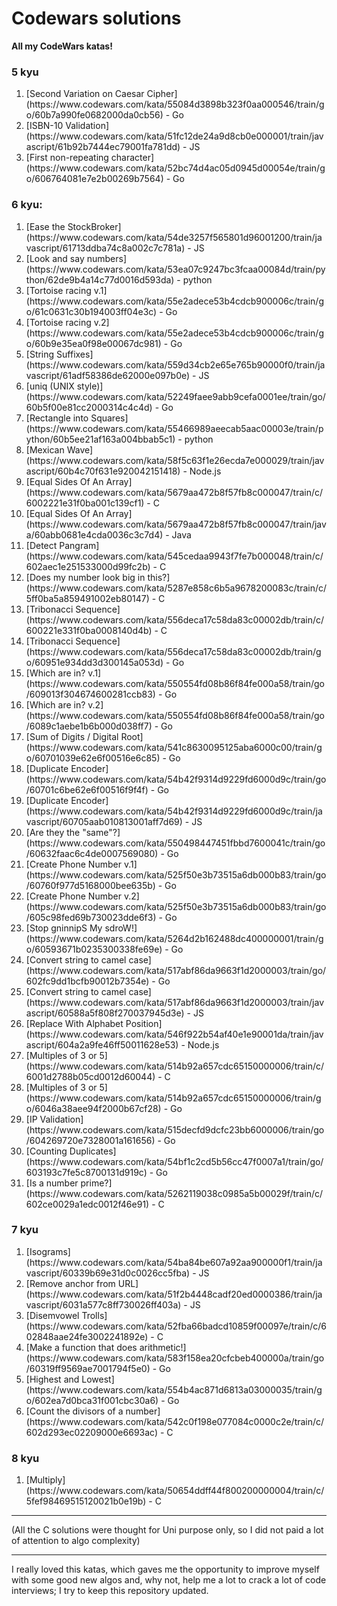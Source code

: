 # Codewars solutions
<b>All my CodeWars katas!</b>

### <b>5 kyu</b>
<ol>
<li>[Second Variation on Caesar Cipher](https://www.codewars.com/kata/55084d3898b323f0aa000546/train/go/60b7a990fe0682000da0cb56) - Go</li>
<li>[ISBN-10 Validation](https://www.codewars.com/kata/51fc12de24a9d8cb0e000001/train/javascript/61b92b7444ec79001fa781dd) - JS</li>
<li>[First non-repeating character](https://www.codewars.com/kata/52bc74d4ac05d0945d00054e/train/go/606764081e7e2b00269b7564) - Go</li>
</ol>

### <b>6 kyu</b>:
<ol>
<li>[Ease the StockBroker](https://www.codewars.com/kata/54de3257f565801d96001200/train/javascript/61713ddba74c8a002c7c781a) - JS</li>
<li>[Look and say numbers](https://www.codewars.com/kata/53ea07c9247bc3fcaa00084d/train/python/62de9b4a14c77d0016d593da) - python</li>
<li>[Tortoise racing v.1](https://www.codewars.com/kata/55e2adece53b4cdcb900006c/train/go/61c0631c30b194003ff04e3c) - Go</li>
<li>[Tortoise racing v.2](https://www.codewars.com/kata/55e2adece53b4cdcb900006c/train/go/60b9e35ea0f98e00067dc981) - Go</li>
<li>[String Suffixes](https://www.codewars.com/kata/559d34cb2e65e765b90000f0/train/javascript/61adf58386de62000e097b0e) - JS</li>
<li>[uniq (UNIX style)](https://www.codewars.com/kata/52249faee9abb9cefa0001ee/train/go/60b5f00e81cc2000314c4c4d) - Go</li>
<li>[Rectangle into Squares](https://www.codewars.com/kata/55466989aeecab5aac00003e/train/python/60b5ee21af163a004bbab5c1) - python</li>
<li>[Mexican Wave](https://www.codewars.com/kata/58f5c63f1e26ecda7e000029/train/javascript/60b4c70f631e920042151418) - Node.js</li>
<li>[Equal Sides Of An Array](https://www.codewars.com/kata/5679aa472b8f57fb8c000047/train/c/6002221e31f0ba001c139cf1) - C</li>
<li>[Equal Sides Of An Array](https://www.codewars.com/kata/5679aa472b8f57fb8c000047/train/java/60abb0681e4cda0036c3c7d4) - Java</li>
<li>[Detect Pangram](https://www.codewars.com/kata/545cedaa9943f7fe7b000048/train/c/602aec1e251533000d99fc2b) - C</li>
<li>[Does my number look big in this?](https://www.codewars.com/kata/5287e858c6b5a9678200083c/train/c/5ff0ba5a859491002eb80147) - C</li>
<li>[Tribonacci Sequence](https://www.codewars.com/kata/556deca17c58da83c00002db/train/c/600221e331f0ba0008140d4b) - C</li>
<li>[Tribonacci Sequence](https://www.codewars.com/kata/556deca17c58da83c00002db/train/go/60951e934dd3d300145a053d) - Go</li>
<li>[Which are in? v.1](https://www.codewars.com/kata/550554fd08b86f84fe000a58/train/go/609013f304674600281ccb83) - Go</li>
<li>[Which are in? v.2](https://www.codewars.com/kata/550554fd08b86f84fe000a58/train/go/6089c1aebe1b6b000d038ff7) - Go</li>
<li>[Sum of Digits / Digital Root](https://www.codewars.com/kata/541c8630095125aba6000c00/train/go/60701039e62e6f00516e6c85) - Go</li>
<li>[Duplicate Encoder](https://www.codewars.com/kata/54b42f9314d9229fd6000d9c/train/go/60701c6be62e6f00516f9f4f) - Go</li>
<li>[Duplicate Encoder](https://www.codewars.com/kata/54b42f9314d9229fd6000d9c/train/javascript/60705aab010813001aff7d69) - JS</li>
<li>[Are they the "same"?](https://www.codewars.com/kata/550498447451fbbd7600041c/train/go/60632faac6c4de0007569080) - Go</li>
<li>[Create Phone Number v.1](https://www.codewars.com/kata/525f50e3b73515a6db000b83/train/go/60760f977d5168000bee635b) - Go</li>
<li>[Create Phone Number v.2](https://www.codewars.com/kata/525f50e3b73515a6db000b83/train/go/605c98fed69b730023dde6f3) - Go</li>
<li>[Stop gninnipS My sdroW!](https://www.codewars.com/kata/5264d2b162488dc400000001/train/go/60593671b0235300338fe69e) - Go</li>
<li>[Convert string to camel case](https://www.codewars.com/kata/517abf86da9663f1d2000003/train/go/602fc9dd1bcfb90012b7354e) - Go</li>
<li>[Convert string to camel case](https://www.codewars.com/kata/517abf86da9663f1d2000003/train/javascript/60588a5f808f270037945d3e) - JS</li>
<li>[Replace With Alphabet Position](https://www.codewars.com/kata/546f922b54af40e1e90001da/train/javascript/604a2a9fe46ff50011628e53) - Node.js</li>
<li>[Multiples of 3 or 5](https://www.codewars.com/kata/514b92a657cdc65150000006/train/c/6001d2788b05cd0012d60044) - C</li>
<li>[Multiples of 3 or 5](https://www.codewars.com/kata/514b92a657cdc65150000006/train/go/6046a38aee94f2000b67cf28) - Go</li>
<li>[IP Validation](https://www.codewars.com/kata/515decfd9dcfc23bb6000006/train/go/604269720e7328001a161656) - Go</li>
<li>[Counting Duplicates](https://www.codewars.com/kata/54bf1c2cd5b56cc47f0007a1/train/go/603193c7fe5c8700131d919c) - Go</li>
<li>[Is a number prime?](https://www.codewars.com/kata/5262119038c0985a5b00029f/train/c/602ce0029a1edc0012f46e91) - C</li>
</ol>

### <b>7 kyu</b>
<ol>
<li>[Isograms](https://www.codewars.com/kata/54ba84be607a92aa900000f1/train/javascript/60339b69e31d0c0026cc5fba) - JS</li>
<li>[Remove anchor from URL](https://www.codewars.com/kata/51f2b4448cadf20ed0000386/train/javascript/6031a577c8ff730026ff403a) - JS</li>
<li>[Disemvowel Trolls](https://www.codewars.com/kata/52fba66badcd10859f00097e/train/c/602848aae24fe3002241892e) - C</li>
<li>[Make a function that does arithmetic!](https://www.codewars.com/kata/583f158ea20cfcbeb400000a/train/go/60319ff9569ae7001794f5e0) - Go</li>
<li>[Highest and Lowest](https://www.codewars.com/kata/554b4ac871d6813a03000035/train/go/602ea7d0bca31f001cbc30a6) - Go</li>
<li>[Count the divisors of a number](https://www.codewars.com/kata/542c0f198e077084c0000c2e/train/c/602d293ec02209000e6693ac) - C</li>
</ol>

### <b>8 kyu</b>
<ol>
<li>[Multiply](https://www.codewars.com/kata/50654ddff44f800200000004/train/c/5fef98469515120021b0e19b) - C</li>
</ol>
<hr>
(All the C solutions were thought for Uni purpose only, so I did not paid a lot of attention to algo complexity)
<hr>

I really loved this katas, which gaves me the opportunity to improve myself with some good new algos and, why not, help me a lot to crack a lot of code interviews; I try to keep this repository updated.
